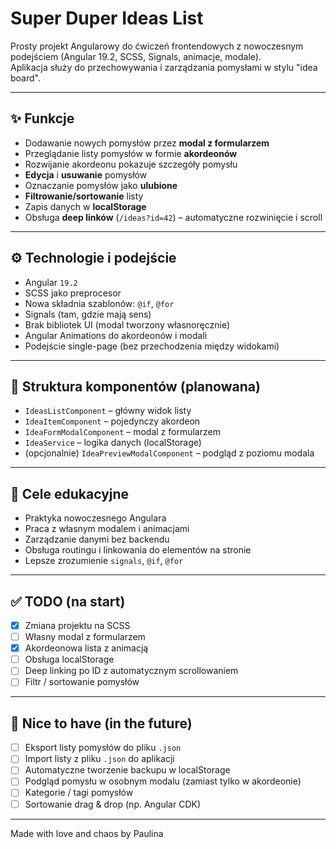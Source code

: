 # Super Duper Ideas List

Prosty projekt Angularowy do ćwiczeń frontendowych z nowoczesnym podejściem (Angular 19.2, SCSS, Signals, animacje, modale).  
Aplikacja służy do przechowywania i zarządzania pomysłami w stylu "idea board".

---

## ✨ Funkcje

- Dodawanie nowych pomysłów przez **modal z formularzem**
- Przeglądanie listy pomysłów w formie **akordeonów**
- Rozwijanie akordeonu pokazuje szczegóły pomysłu
- **Edycja** i **usuwanie** pomysłów
- Oznaczanie pomysłów jako **ulubione**
- **Filtrowanie/sortowanie** listy
- Zapis danych w **localStorage**
- Obsługa **deep linków** (`/ideas?id=42`) – automatyczne rozwinięcie i scroll

---

## ⚙️ Technologie i podejście

- Angular `19.2`
- SCSS jako preprocesor
- Nowa składnia szablonów: `@if`, `@for`
- Signals (tam, gdzie mają sens)
- Brak bibliotek UI (modal tworzony własnoręcznie)
- Angular Animations do akordeonów i modali
- Podejście single-page (bez przechodzenia między widokami)

---

## 📁 Struktura komponentów (planowana)

- `IdeasListComponent` – główny widok listy
- `IdeaItemComponent` – pojedynczy akordeon
- `IdeaFormModalComponent` – modal z formularzem
- `IdeaService` – logika danych (localStorage)
- (opcjonalnie) `IdeaPreviewModalComponent` – podgląd z poziomu modala

---

## 🧠 Cele edukacyjne

- Praktyka nowoczesnego Angulara
- Praca z własnym modalem i animacjami
- Zarządzanie danymi bez backendu
- Obsługa routingu i linkowania do elementów na stronie
- Lepsze zrozumienie `signals`, `@if`, `@for`

---

## ✅ TODO (na start)

- [x] Zmiana projektu na SCSS
- [ ] Własny modal z formularzem
- [x] Akordeonowa lista z animacją
- [ ] Obsługa localStorage
- [ ] Deep linking po ID z automatycznym scrollowaniem
- [ ] Filtr / sortowanie pomysłów

---

## 🌟 Nice to have (in the future)

- [ ] Eksport listy pomysłów do pliku `.json`
- [ ] Import listy z pliku `.json` do aplikacji
- [ ] Automatyczne tworzenie backupu w localStorage
- [ ] Podgląd pomysłu w osobnym modalu (zamiast tylko w akordeonie)
- [ ] Kategorie / tagi pomysłów
- [ ] Sortowanie drag & drop (np. Angular CDK)

---

Made with love and chaos by Paulina
